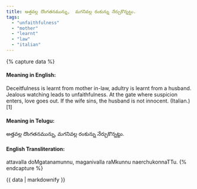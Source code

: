 ```yaml
---
title: అత్తవల్ల దొంగతనమున్ను,  మగనివల్ల రంకున్ను నేర్చుకొన్నట్టు.
tags:
  - "unfaithfulness"
  - "mother"
  - "learnt"
  - "law"
  - "italian"
---
```


{% capture data %}
#### Meaning in English:
Deceitfulness is learnt from mother in-law, adultry is learnt from a husband.
Jealous watching leads to unfaithfulness.
At the gate where suspicion enters, love goes out.
If the wife sins, the husband is not innocent. (Italian.)[1]

#### Meaning in Telugu:
అత్తవల్ల దొంగతనమున్ను,  మగనివల్ల రంకున్ను నేర్చుకొన్నట్టు.

#### English Transliteration:
attavalla doMgatanamunnu,  maganivalla raMkunnu naerchukonnaTTu.
{% endcapture %}

<div class="notice">{{ data | markdownify }}</div>

